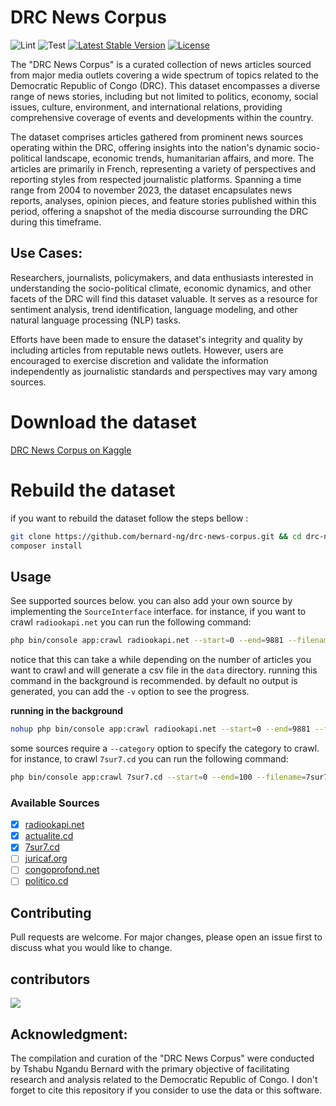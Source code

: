 # DRC News Corpus

![Lint](https://github.com/bernard-ng/drc-news-corpus/actions/workflows/lint.yaml/badge.svg)
![Test](https://github.com/bernard-ng/drc-news-corpus/actions/workflows/test.yaml/badge.svg)
[![Latest Stable Version](https://poser.pugx.org/bernard-ng/drc-news-corpus/version)](https://packagist.org/packages/bernard-ng/drc-news-corpus)
[![License](https://poser.pugx.org/bernard-ng/drc-news-corpus/license)](https://packagist.org/packages/bernard-ng/drc-news-corpus)

The "DRC News Corpus" is a curated collection of news articles sourced from major media outlets covering a wide spectrum of topics related to the Democratic Republic of Congo (DRC). 
This dataset encompasses a diverse range of news stories, including but not limited to politics, economy, social issues, culture, environment, and international relations, providing comprehensive coverage of events and developments within the country.


The dataset comprises articles gathered from prominent news sources operating within the DRC, offering insights into the nation's dynamic socio-political landscape, economic trends, humanitarian affairs, and more. 
The articles are primarily in French, representing a variety of perspectives and reporting styles from respected journalistic platforms. Spanning a time range from 2004 to november 2023, the dataset encapsulates news reports, analyses, opinion pieces, and feature stories published within this period, offering a snapshot of the media discourse surrounding the DRC during this timeframe.

## Use Cases:

Researchers, journalists, policymakers, and data enthusiasts interested in understanding the socio-political climate, economic dynamics, and other facets of the DRC will find this dataset valuable. It serves as a resource for sentiment analysis, trend identification, language modeling, and other natural language processing (NLP) tasks.

Efforts have been made to ensure the dataset's integrity and quality by including articles from reputable news outlets. However, users are encouraged to exercise discretion and validate the information independently as journalistic standards and perspectives may vary among sources.

# Download the dataset
[DRC News Corpus on Kaggle](https://www.kaggle.com/datasets/bernardngandu/drc-news-corpus)

# Rebuild the dataset
if you want to rebuild the dataset follow the steps bellow : 

```bash
git clone https://github.com/bernard-ng/drc-news-corpus.git && cd drc-news-corpus
composer install
```

## Usage
See supported sources below. you can also add your own source by implementing the `SourceInterface` interface. 
for instance, if you want to crawl `radiookapi.net` you can run the following command:

```bash
php bin/console app:crawl radiookapi.net --start=0 --end=9881 --filename=radiookapi.net
```
notice that this can take a while depending on the number of articles you want to crawl and will generate a csv file in the `data` directory.
running this command in the background is recommended. by default no output is generated, you can add the `-v` option to see the progress.

**running in the background**
```bash
nohup php bin/console app:crawl radiookapi.net --start=0 --end=9881 --filename=radiookapi.net -v > radiookapi.net.log
```

some sources require a `--category` option to specify the category to crawl. for instance, to crawl `7sur7.cd` you can run the following command:

```bash
php bin/console app:crawl 7sur7.cd --start=0 --end=100 --filename=7sur7.cd --category=politique -v > 7sur7.cd.log
```

### Available Sources
- [x] [radiookapi.net](https://www.radiookapi.net/actualite)
- [x] [actualite.cd](https://actualite.cd/)
- [x] [7sur7.cd](https://7sur7.cd/index.php/category/politique)
- [ ] [juricaf.org](https://juricaf.org/recherche/+/facet_pays%3ACongo_d%C3%A9mocratique)
- [ ] [congoprofond.net](https://congoprofond.net/category/actualite)
- [ ] [politico.cd](https://www.politico.cd/rubrique/encontinu/)

## Contributing
Pull requests are welcome. For major changes, please open an issue first to discuss what you would like to change.

## contributors

<a href="https://github.com/bernard-ng/drc-news-corpus/graphs/contributors">
  <img src="https://contrib.rocks/image?repo=bernard/drc-news-corpus"/>
</a>

## Acknowledgment:

The compilation and curation of the "DRC News Corpus" were conducted by Tshabu Ngandu Bernard with the primary objective of facilitating research and analysis related to the Democratic Republic of Congo. 
I don't forget to cite this repository if you consider to use the data or this software. 
